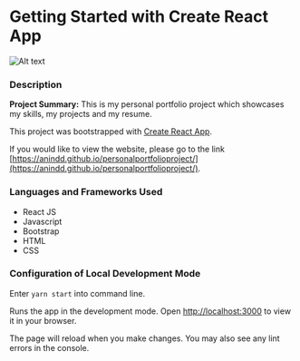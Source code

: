 # Getting Started with Create React App


![Alt text](https://media.discordapp.net/attachments/748183545297502269/1279211269521412196/image.png?ex=66d39dd5&is=66d24c55&hm=5304dc1e64dd5a15faf81758c346916a50dfc8f1f726a4301bbb68274163ad8b&=&format=webp&quality=lossless&width=1334&height=592)

### Description
**Project Summary:** This is my personal portfolio project which showcases my skills, my projects and my resume. 

This project was bootstrapped with [Create React App](https://github.com/facebook/create-react-app).

If you would like to view the website, please go to the link [https://anindd.github.io/personalportfolioproject/](https://anindd.github.io/personalportfolioproject/). 

### Languages and Frameworks Used 
<ul>
<li>React JS</li>
<li>Javascript</li>
<li>Bootstrap</li>
<li>HTML</li>
<li>CSS</li>
</ul>

### Configuration of Local Development Mode 

Enter `yarn start` into command line. 

Runs the app in the development mode.
Open [http://localhost:3000](http://localhost:3000) to view it in your browser.

The page will reload when you make changes.
You may also see any lint errors in the console.
 
 

 
